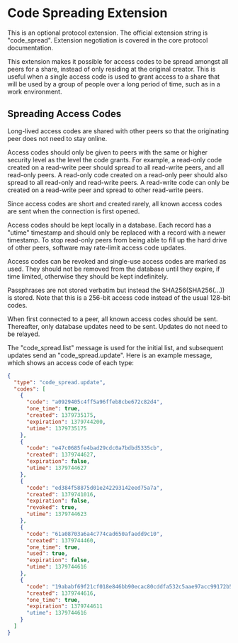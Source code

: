 Code Spreading Extension
=======================

This is an optional protocol extension.  The official extension string is
"code_spread".  Extension negotiation is covered in the core protocol
documentation.

This extension makes it possible for access codes to be spread amongst all
peers for a share, instead of only residing at the original creator.  This is
useful when a single access code is used to grant access to a share that will
be used by a group of people over a long period of time, such as in a work
environment.


Spreading Access Codes
----------------------

Long-lived access codes are shared with other peers so that the originating
peer does not need to stay online.

Access codes should only be given to peers with the same or higher security
level as the level the code grants.  For example, a read-only code created on a
read-write peer should spread to all read-write peers, and all read-only peers.
A read-only code created on a read-only peer should also spread to all
read-only and read-write peers.  A read-write code can only be created on a
read-write peer and spread to other read-write peers.

Since access codes are short and created rarely, all known access codes are
sent when the connection is first opened.

Access codes should be kept locally in a database.  Each record has a "utime"
timestamp and should only be replaced with a record with a newer timestamp.  To
stop read-only peers from being able to fill up the hard drive of other peers,
software may rate-limit access code updates.

Access codes can be revoked and single-use access codes are marked as used.
They should not be removed from the database until they expire, if time limited,
otherwise they should be kept indefinitely.

Passphrases are not stored verbatim but instead the SHA256(SHA256(...)) is
stored.  Note that this is a 256-bit access code instead of the usual 128-bit
codes.

When first connected to a peer, all known access codes should be sent.
Thereafter, only database updates need to be sent.  Updates do not need to be
relayed.

The "code_spread.list" message is used for the initial list, and subsequent
updates send an "code_spread.update".  Here is an example message, which shows
an access code of each type:


```json
{
  "type": "code_spread.update",
  "codes": [
    {
      "code": "a0929405c4ff5a96ffeb8cbe672c82d4",
      "one_time": true,
      "created": 1379735175,
      "expiration": 1379744200,
      "utime": 1379735175
    },
    {
      "code": "e47c0685fe4bad29cdc0a7bdbd5335cb",
      "created": 1379744627,
      "expiration": false,
      "utime": 1379744627
    },
    {
      "code": "ed384f58875d01e242293142eed75a7a",
      "created": 1379741016,
      "expiration": false,
      "revoked": true,
      "utime": 1379744623
    },
    {
      "code": "61a08703a6a4c774cad650afaedd9c10",
      "created": 1379744460,
      "one_time": true,
      "used": true,
      "expiration": false,
      "utime": 1379744616
    },
    {
      "code": "19ababf69f21cf018e846bb90ecac80cddfa532c5aae97acc99172b5be529fb7",
      "created": 1379744616,
      "one_time": true,
      "expiration": 1379744611
      "utime": 1379744616
    }
  ]
}
```

